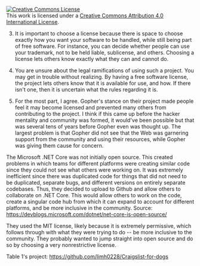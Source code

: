 <a rel="license" href="http://creativecommons.org/licenses/by/4.0/"><img alt="Creative Commons License" style="border-width:0" src="https://i.creativecommons.org/l/by/4.0/88x31.png" /></a><br />This work is licensed under a <a rel="license" href="http://creativecommons.org/licenses/by/4.0/">Creative Commons Attribution 4.0 International License</a>.

3. It is important to choose a license because there is space to choose exactly how you want your software to be handled, while still being part of free software. For instance, you can decide whether people can use your trademark, not to be held liable, sublicense, and others. Choosing a license lets others know exactly what they can and cannot do.

4. You are unsure about the legal ramifications of using such a project. You may get in trouble without realizing. By having a free software license, the project lets others know that it is available for use, and how. If there isn't one, then it is uncertain what the rules regarding it is.

5. For the most part, I agree. Gopher's stance on their project made people feel it may become licensed and prevented many others from contributing to the project. I think if this came up before the hacker mentality and community was formed, it would've been possible but that was several tens of years before Gopher even was thought up. The largest problem is that Gopher did not see that the Web was garnering support from the community and using their resources, while Gopher was giving them cause for concern.

  The Microsoft .NET Core was not initially open source. This created problems in which teams for different platforms were creating similar code since they could not see what others were working on. It was extremely inefficient since there was duplicated code for things that did not need to be duplicated, separate bugs, and different versions on entirely separate codebases. 
  Thus, they decided to upload to Github and allow others to collaborate on .NET Core. This would allow others to work on the code, create a singular code hub from which it can expand to account for different platforms, and be more inclusive in the community. Source: https://devblogs.microsoft.com/dotnet/net-core-is-open-source/
  
  They used the MIT license, likely because it is extremely permissive, which follows through with what they were trying to do -- be more inclusive to the community. They probably wanted to jump straight into open source and do so by choosing a very nonrestrictive license.
  
Table 1's project: https://github.com/limh0228/Craigslist-for-dogs

